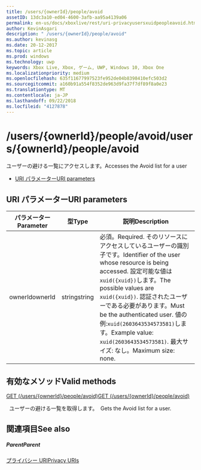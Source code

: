 ```yaml
---
title: /users/{ownerId}/people/avoid
assetID: 13dc3a10-ed04-4600-3afb-aa95a4139a06
permalink: en-us/docs/xboxlive/rest/uri-privacyusersxuidpeopleavoid.html
author: KevinAsgari
description: " /users/{ownerId}/people/avoid"
ms.author: kevinasg
ms.date: 20-12-2017
ms.topic: article
ms.prod: windows
ms.technology: uwp
keywords: Xbox Live, Xbox, ゲーム, UWP, Windows 10, Xbox One
ms.localizationpriority: medium
ms.openlocfilehash: 635f11677997523fe952de04b8398410efc503d2
ms.sourcegitcommit: a160b91a554f8352de963d9fa37f7df89f8a0e23
ms.translationtype: MT
ms.contentlocale: ja-JP
ms.lasthandoff: 09/22/2018
ms.locfileid: "4127878"
---
```

# <a name="usersowneridpeopleavoid"></a><span data-ttu-id="265fc-104">/users/{ownerId}/people/avoid</span><span class="sxs-lookup"><span data-stu-id="265fc-104">/users/{ownerId}/people/avoid</span></span>
<span data-ttu-id="265fc-105">ユーザーの避ける一覧にアクセスします。</span><span class="sxs-lookup"><span data-stu-id="265fc-105">Accesses the Avoid list for a user</span></span>

  * [<span data-ttu-id="265fc-106">URI パラメーター</span><span class="sxs-lookup"><span data-stu-id="265fc-106">URI parameters</span></span>](#ID4EQ)

<a id="ID4EQ"></a>


## <a name="uri-parameters"></a><span data-ttu-id="265fc-107">URI パラメーター</span><span class="sxs-lookup"><span data-stu-id="265fc-107">URI parameters</span></span>

| <span data-ttu-id="265fc-108">パラメーター</span><span class="sxs-lookup"><span data-stu-id="265fc-108">Parameter</span></span>| <span data-ttu-id="265fc-109">型</span><span class="sxs-lookup"><span data-stu-id="265fc-109">Type</span></span>| <span data-ttu-id="265fc-110">説明</span><span class="sxs-lookup"><span data-stu-id="265fc-110">Description</span></span>|
| --- | --- | --- |
| <span data-ttu-id="265fc-111">ownerId</span><span class="sxs-lookup"><span data-stu-id="265fc-111">ownerId</span></span>| <span data-ttu-id="265fc-112">string</span><span class="sxs-lookup"><span data-stu-id="265fc-112">string</span></span>| <span data-ttu-id="265fc-113">必須。</span><span class="sxs-lookup"><span data-stu-id="265fc-113">Required.</span></span> <span data-ttu-id="265fc-114">そのリソースにアクセスしているユーザーの識別子です。</span><span class="sxs-lookup"><span data-stu-id="265fc-114">Identifier of the user whose resource is being accessed.</span></span> <span data-ttu-id="265fc-115">設定可能な値は<code>xuid({xuid})</code>します。</span><span class="sxs-lookup"><span data-stu-id="265fc-115">The possible values are <code>xuid({xuid})</code>.</span></span> <span data-ttu-id="265fc-116">認証されたユーザーである必要があります。</span><span class="sxs-lookup"><span data-stu-id="265fc-116">Must be the authenticated user.</span></span> <span data-ttu-id="265fc-117">値の例:<code>xuid(2603643534573581)</code>します。</span><span class="sxs-lookup"><span data-stu-id="265fc-117">Example value: <code>xuid(2603643534573581)</code>.</span></span> <span data-ttu-id="265fc-118">最大サイズ: なし。</span><span class="sxs-lookup"><span data-stu-id="265fc-118">Maximum size: none.</span></span> |

<a id="ID4ERB"></a>


## <a name="valid-methods"></a><span data-ttu-id="265fc-119">有効なメソッド</span><span class="sxs-lookup"><span data-stu-id="265fc-119">Valid methods</span></span>

[<span data-ttu-id="265fc-120">GET (/users/{ownerId}/people/avoid)</span><span class="sxs-lookup"><span data-stu-id="265fc-120">GET (/users/{ownerId}/people/avoid)</span></span>](uri-privacyusersxuidpeopleavoidget.md)

<span data-ttu-id="265fc-121">&nbsp;&nbsp;ユーザーの避ける一覧を取得します。</span><span class="sxs-lookup"><span data-stu-id="265fc-121">&nbsp;&nbsp;Gets the Avoid list for a user.</span></span>

<a id="ID4E2B"></a>


## <a name="see-also"></a><span data-ttu-id="265fc-122">関連項目</span><span class="sxs-lookup"><span data-stu-id="265fc-122">See also</span></span>

<a id="ID4E4B"></a>


##### <a name="parent"></a><span data-ttu-id="265fc-123">Parent</span><span class="sxs-lookup"><span data-stu-id="265fc-123">Parent</span></span>

[<span data-ttu-id="265fc-124">プライバシー URI</span><span class="sxs-lookup"><span data-stu-id="265fc-124">Privacy URIs</span></span>](atoc-reference-privacyv2.md)
